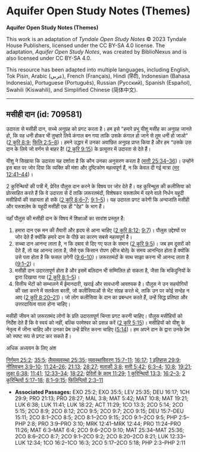 # Aquifer Open Study Notes (Themes)

**Aquifer Open Study Notes (Themes)**

This work is an adaptation of *Tyndale Open Study Notes* © 2023 Tyndale House Publishers, licensed under the CC BY\-SA 4\.0 license. The adaptation, *Aquifer Open Study Notes*, was created by BiblioNexus and is also licensed under CC BY\-SA 4\.0\.

This resource has been adapted into multiple languages, including English, Tok Pisin, Arabic (عربي), French (Français), Hindi (हिंदी), Indonesian (Bahasa Indonesia), Portuguese (Português), Russian (Русский), Spanish (Español), Swahili (Kiswahili), and Simplified Chinese (简体中文).



--------------------------------

## मसीही दान (id: 709581)

उदारता से मसीही दान, सच्चे अनुग्रह को प्रगट करता है। हम इसे "हमारे प्रभु यीशु मसीह का अनुग्रह जानते हो, कि वह धनी होकर भी तुम्हारे लिये कंगाल बन गया ताकि उसके कंगाल हो जाने से तुम धनी हो जाओ" ([2 कुरि 8:9](https://ref.ly/2Cor8:9); [फिलि 2:5–8](https://ref.ly/Phil2:5-Phil2:8))। हमने उद्धार में उनका अवांछित अनुग्रह प्राप्त किया है और हम “उसके उस दान के लिये जो वर्णन से बाहर है! ([2 कुरि 9:15](https://ref.ly/2Cor9:15)) के प्रत्युत्तर में उदारता से देते हैं।

यीशु ने सिखाया कि उदारता यह दर्शाता है कि कौन उनका अनुसरण करता है ([मत्ती 25:34–36](https://ref.ly/Matt25:34-Matt25:36))। उन्होंने इस बात पर जोर दिया कि व्यक्ति की मंशा और दृष्टिकोण महत्वपूर्ण हैं, न कि केवल दी गई मात्रा ([मर 12:41–44](https://ref.ly/Mark12:41-Mark12:44))।

2 कुरिन्थियों की पत्री में, प्रेरित पौलुस दान करने के विषय पर जोर देते हैं। वह कुरिन्थुस की कलीसिया को प्रोत्साहित करते हैं कि वे उदारता से दें ताकि ज़रूरतमंदों, विशेषकर यरूशलेम में रहने वाले निर्धन यहूदी मसीहियों की सहायता हो सकें ([2 कुरि 8:6–7](https://ref.ly/2Cor8:6-2Cor8:7); [9:1–5](https://ref.ly/2Cor9:1-2Cor9:5))। यह उदारता प्रगट करेगी कि अन्यजाति मसीही और यरूशलेम के यहूदी मसीही एक ही "देह" के भाग हैं।

यहाँ पौलुस की मसीही दान के विषय में शिक्षाओं का सारांश प्रस्तुत है:

1. हमारा दान एक मन की तैयारी और हृदय से आना चाहिए ([2 कुरि 8:12](https://ref.ly/2Cor8:12); [9:7](https://ref.ly/2Cor9:7))। पौलुस उद्देश्यों पर जोर देते हैं क्योंकि हमारे दान के पीछे का कारण सबसे महत्वपूर्ण है।
2. सच्चा दान आनन्द लाता है, न कि दबाव से दिए गए फल के समान ([2 कुरि 9:5](https://ref.ly/2Cor9:5))। जब हम दूसरों को देते हैं, तो यह आनन्द लाता है, जैसे एक किसान रोपण (बीज बोते) के समय आनन्दित होता है क्योंकि उसे पता होता है कि फसल उगेगी ([9:6–10](https://ref.ly/2Cor9:6-2Cor9:10))। ज़रूरतमंदों के साथ साझा करना भी आनन्द लाता है ([9:1–2](https://ref.ly/2Cor9:1-2Cor9:2))।
3. मसीही दान उदारतापूर्ण होता है और इसमें बलिदान भी सम्मिलित हो सकता है, जैसा कि मकिदुनियों के द्वारा दिखाया गया ([2 कुरि 8:1–5](https://ref.ly/2Cor8:1-2Cor8:5))।
4. वित्तीय भेंटों को सम्भालने में ईमानदारी, खराई और सावधानी आवश्यक है। पौलुस ने उन सहयोगियों की रक्षा करने में सतर्कता बरती, जो कलीसियाओं से भेंट संग्रह करते थे, ताकि उन पर कोई सन्देह न आए ([2 कुरि 8:20–21](https://ref.ly/2Cor8:20-2Cor8:21))। जो लोग कलीसिया के दान का प्रबन्धन करते हैं, उन्हें सिद्ध प्रतिष्ठा और उत्तरदायित्व वाला होना चाहिए।

मसीही जीवन को ज़रूरतमंद लोगों के प्रति उदारतापूर्ण चिन्ता प्रगट करनी चाहिए। पौलुस मसीहियों को निर्देश देते हैं कि वे स्वयं को नहीं, बल्कि परमेश्वर को प्रसन्न करें ([2 कुरि 5:15](https://ref.ly/2Cor5:15))। मसीहियों को यीशु के नेतृत्व में जीना चाहिए और उनका प्रेम उन्हें प्रेरित करना चाहिए ([5:14](https://ref.ly/2Cor5:14))। हम अपने दान के द्वारा उनके प्रेम को स्पष्ट रूप से प्रगट कर सकते हैं।

अधिक अध्ययन के लिए अंश

[निर्गमन 25:2](https://ref.ly/Exod25:2); [35:5](https://ref.ly/Exod35:5); [लैव्यव्यवस्था 25:35](https://ref.ly/Lev25:35); [व्यवस्थाविवरण 15:7–11](https://ref.ly/Deut15:7-Deut15:11); [16:17](https://ref.ly/Deut16:17); [1 इतिहास 29:9](https://ref.ly/1Chr29:9); [नीतिवचन 3:9–10](https://ref.ly/Prov3:9-Prov3:10); [11:24–26](https://ref.ly/Prov11:24-Prov11:26); [21:13](https://ref.ly/Prov21:13); [28:27](https://ref.ly/Prov28:27); [मलाकी 3:8](https://ref.ly/Mal3:8); [मत्ती 5:42](https://ref.ly/Matt5:42); [6:3–4](https://ref.ly/Matt6:3-Matt6:4); [10:8](https://ref.ly/Matt10:8); [19:21](https://ref.ly/Matt19:21); [लूका 6:38](https://ref.ly/Luke6:38); [11:41](https://ref.ly/Luke11:41); [12:33–34](https://ref.ly/Luke12:33-Luke12:34); [18:22](https://ref.ly/Luke18:22); [प्रेरितों के काम 11:29](https://ref.ly/Acts11:29); [1 कुरिन्थियों 13:3](https://ref.ly/1Cor13:3); [16:2–3](https://ref.ly/1Cor16:2-1Cor16:3); [2 कुरिन्थियों 5:17–18](https://ref.ly/2Cor5:17-2Cor5:18); [8:1–9:15](https://ref.ly/2Cor8:1-2Cor9:15); [फिलिप्पियों 2:3–11](https://ref.ly/Phil2:3-Phil2:11)

* **Associated Passages:** EXO 25:2; EXO 35:5; LEV 25:35; DEU 16:17; 1CH 29:9; PRO 21:13; PRO 28:27; MAL 3:8; MAT 5:42; MAT 10:8; MAT 19:21; LUK 6:38; LUK 11:41; LUK 18:22; ACT 11:29; 1CO 13:3; 2CO 5:14; 2CO 5:15; 2CO 8:9; 2CO 8:12; 2CO 9:5; 2CO 9:7; 2CO 9:15; DEU 15:7–DEU 15:11; 2CO 8:1–2CO 8:5; 2CO 8:1–2CO 9:15; 2CO 9:1–2CO 9:5; PHP 2:5–PHP 2:8; PRO 3:9–PRO 3:10; MRK 12:41–MRK 12:44; PRO 11:24–PRO 11:26; MAT 6:3–MAT 6:4; 2CO 9:6–2CO 9:10; MAT 25:34–MAT 25:36; 2CO 8:6–2CO 8:7; 2CO 9:1–2CO 9:2; 2CO 8:20–2CO 8:21; LUK 12:33–LUK 12:34; 1CO 16:2–1CO 16:3; 2CO 5:17–2CO 5:18; PHP 2:3–PHP 2:11

